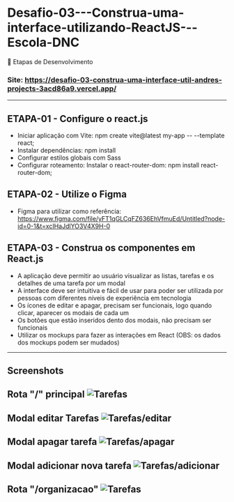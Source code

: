 # Desafio-03---Construa-uma-interface-utilizando-ReactJS---Escola-DNC
🎯 Etapas de Desenvolvimento

### Site: https://desafio-03-construa-uma-interface-util-andres-projects-3acd86a9.vercel.app/

---

## ETAPA-01 - Configure o react.js
- Iniciar aplicação com Vite: npm create vite@latest my-app -- --template react;
- Instalar dependências: npm install
- Configurar estilos globais com Sass
- Configurar roteamento: Instalar o react-router-dom: npm install react-router-dom;

## ETAPA-02 - Utilize o Figma
- Figma para utilizar como referência: https://www.figma.com/file/yFT1qGLCqFZ636EhVfmuEd/Untitled?node-id=0-1&t=xcIHaJdlYO3V4X9H-0

## ETAPA-03 - Construa os componentes em React.js
- A aplicação deve permitir ao usuário visualizar as listas, tarefas e os detalhes de uma tarefa por um modal
- A interface deve ser intuitiva e fácil de usar para poder ser utilizada por pessoas com diferentes níveis de experiência em tecnologia
- Os ícones de editar e apagar, precisam ser funcionais, logo quando clicar, aparecer os modais de cada um
- Os botões que estão inseridos dento dos modais, não precisam ser funcionais
- Utilizar os mockups para fazer as interações em React (OBS: os dados dos mockups podem ser mudados)

---

## Screenshots
Rota "/" principal 
![Tarefas](https://i.ibb.co/K9zQVhm/Captura-de-tela-2023-11-13-110144.png)
---
Modal editar Tarefas
![Tarefas/editar](https://i.ibb.co/HX7QPQN/Captura-de-tela-2023-11-13-110431.png)
---
Modal apagar tarefa
![Tarefas/apagar](https://i.ibb.co/Pt9CcNN/Captura-de-tela-2023-11-13-110440.png)
---
Modal adicionar nova tarefa
![Tarefas/adicionar](https://i.ibb.co/L0wZymd/Captura-de-tela-2023-11-13-110447.png)
---
Rota "/organizacao"
![Tarefas](https://i.ibb.co/5hZJR22/Captura-de-tela-2023-11-13-110159.png)
---
